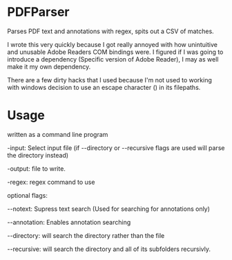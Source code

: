 # PDFParser
Parses PDF text and annotations with regex, spits out a CSV of matches.

I wrote this very quickly because I got really annoyed with how unintuitive and unusable Adobe Readers COM bindings were. I figured if I was going to introduce a dependency (Specific version of Adobe Reader), I may as well make it my own dependency.

There are a few dirty hacks that I used because I'm not used to working with windows decision to use an escape character (\) in its filepaths.


# Usage
written as a command line program

-input: Select input file (if --directory or --recursive flags are used will parse the directory instead)

-output: file to write.

-regex: regex command to use

optional flags:

--notext: Supress text search (Used for searching for annotations only)

--annotation: Enables annotation searching

--directory: will search the directory rather than the file 

--recursive: will search the directory and all of its subfolders recursivly. 
